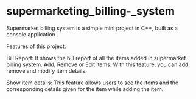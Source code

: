 # supermarketing_billing-_system
  Supermarket billing system  is a simple mini project in C++, built as a console application .
  
  
  Features of this project:
  
  Bill Report: It shows the bill report of all the items added in supermarket billing system. Add, Remove or Edit items: With this feature, you can add, remove and modify item details. 
  
  Show item details: This feature allows users to see the items and the corresponding details given for the item while adding the item. 
